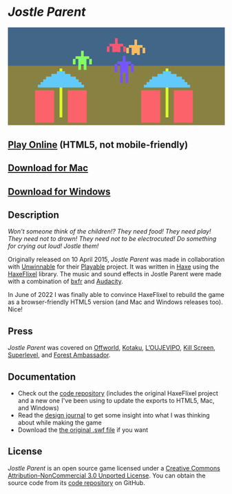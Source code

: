 # *Jostle Parent*

![Banner](images/jostle-parent-banner.png)

## [Play Online](https://www.pippinbarr.com/jostle-parent/web/) (HTML5, not mobile-friendly)
## [Download for Mac](https://github.com/pippinbarr/jostle-parent/releases/tag/mac)
## [Download for Windows](https://github.com/pippinbarr/jostle-parent/releases/tag/windows)

## Description
*Won't someone think of the children!? They need food! They need play! They need not to drown! They need not to be electrocuted! Do something for crying out loud! Jostle them!*

Originally released on 10 April 2015, *Jostle Parent* was made in collaboration with [Unwinnable](http://www.unwinnable.com/) for their [Playable](http://www.unwinnable.com/playable/) project. It was written in [Haxe](http://haxe.org/) using the [HaxeFlixel](http://www.haxeflixel.com/) library. The music and sound effects in Jostle Parent were made with a combination of [bxfr](http://www.bfxr.net/) and [Audacity](http://audacity.sourceforge.net/).

In June of 2022 I was finally able to convince HaxeFlixel to rebuild the game as a browser-friendly HTML5 version (and Mac and Windows releases too). Nice!

## Press
*Jostle Parent* was covered on [Offworld](http://boingboing.net/2015/04/10/play-it-now-jostle-parent.html), [Kotaku](http://kotaku.com/this-game-about-being-a-parent-is-the-most-irritating-g-1697258363), [L&#8217;OUJEVIPO](http://oujevipo.fr/general/4353-jostle-parent/), [Kill Screen](http://killscreendaily.com/articles/jostle-parent/), [Superlevel](http://superlevel.de/spiele/re-jostle-parent/), and [Forest Ambassador](http://forestambassador.com/post/116467134236/jostle-parent-is-a-game-about-shepherding-small).

## Documentation
* Check out the [code repository](https://github.com/pippinbarr/jostle-parent) (includes the original HaxeFlixel project and a new one I've been using to update the exports to HTML5, Mac, and Windows)
* Read the [design journal](../process/journal.md) to get some insight into what I was thinking about while making the game
* Download the [the original .swf file](https://github.com/pippinbarr/jostle-parent/releases/tag/swf/) if you want

## License
*Jostle Parent* is an open source game licensed under a [Creative Commons Attribution-NonCommercial 3.0 Unported License](http://creativecommons.org/licenses/by-nc/3.0/). You can obtain the source code from its [code repository](https://github.com/pippinbarr/jostle-parent/) on GitHub.
